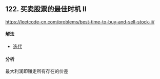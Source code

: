 ## 122. 买卖股票的最佳时机 II

https://leetcode-cn.com/problems/best-time-to-buy-and-sell-stock-ii/


#### 解法  

* [迭代](_1.py)


#### 分析

最大利润即赚走所有存在的价差
